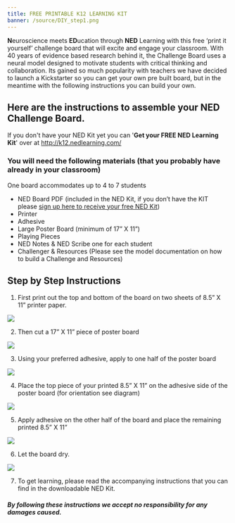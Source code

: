 ```yaml
---
title: FREE PRINTABLE K12 LEARNING KIT
banner: /source/DIY_step1.png
---
```

**N**euroscience meets **ED**ucation through **NED** Learning with this
free ‘print it yourself’ challenge board that will excite and engage your
classroom. With 40 years of evidence based research behind it, the Challenge
Board uses a neural model designed to motivate students with critical thinking
and collaboration. Its gained so much popularity with teachers we have decided
to launch a Kickstarter so you can get your own pre built board, but in the
meantime with the following instructions you can build your own.

## Here are the instructions to assemble your NED Challenge Board.

<!-- more --> 

If you don't have your NED Kit yet you can '**Get your FREE NED Learning Kit**' over at [http://k12.nedlearning.com/ ](http://k12.nedlearning.com/)

### You will need the following materials (that you probably have already in your classroom)

One board accommodates up to 4 to 7 students

* NED Board PDF (included in the NED Kit, if you
  don’t have the KIT please [sign up here to receive your free NED Kit](http://k12.nedlearning.com/))
* Printer
* Adhesive
* Large Poster Board (minimum of 17” X 11”)
* Playing Pieces
* NED Notes & NED Scribe one for each student
* Challenger & Resources (Please see the model
  documentation on how to build a Challenge and Resources)

## Step by Step Instructions

1. First print out the top and bottom of the board
   on two sheets of 8.5” X 11” printer paper.

<img src = 'https://www.dropbox.com/s/x58xnnrhntvt0jm/DIY_step1.png?dl=1' style = 'max-width:700px'/>

2. Then cut a 17” X 11” piece of poster board

<img src = 'https://www.dropbox.com/s/f5cohwnl153kpvn/DIY_step2.png?dl=1' style = 'max-width:700px'/>

3. Using your preferred adhesive, apply to one half of the poster board

<img src = 'https://www.dropbox.com/s/quhcmuguw859bfy/DIY_step3.png?dl=1' style = 'max-width:700px'/>

4. Place the top piece of your printed 8.5” X 11” on the adhesive side of the poster board (for orientation see diagram)

<img src = 'https://www.dropbox.com/s/afagicwzhcvm5vd/DIY_step4.png?dl=1' style = 'max-width:700px'/>

5. Apply adhesive on the other half of the board and place the remaining printed 8.5” X 11”

<img src = 'https://www.dropbox.com/s/pyiaqpwwglxtkdz/DIY_step5.png?dl=1' style = 'max-width:700px'/>

6. Let the board dry.

<img src = 'https://www.dropbox.com/s/bsazg557vd94osc/DIY_step6.png?dl=1' style = 'max-width:700px'/>

7. To get learning, please read the accompanying instructions that you can find in the downloadable NED Kit.





##### By following these instructions we accept no responsibility for any damages caused.









